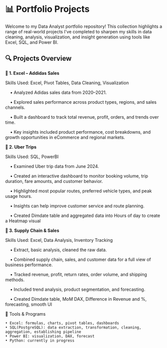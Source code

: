 # 📊 Portfolio Projects

Welcome to my Data Analyst portfolio repository!
This collection highlights a range of real-world projects I've completed to sharpen my skills in data cleaning, analysis, visualization, and insight generation using tools like Excel, SQL, and Power BI.

## 🔍 Projects Overview

**📁 1. Excel – Addidas Sales**

Skills Used: Excel, Pivot Tables, Data Cleaning, Visualization

&nbsp;&nbsp;&nbsp;&nbsp;• Analyzed Adidas sales data from 2020–2021.

&nbsp;&nbsp;&nbsp;&nbsp;• Explored sales performance across product types, regions, and sales channels.

&nbsp;&nbsp;&nbsp;&nbsp;• Built a dashboard to track total revenue, profit, orders, and trends over time.

&nbsp;&nbsp;&nbsp;&nbsp;• Key insights included product performance, cost breakdowns, and growth opportunities in eCommerce and regional markets.

**📁 2. Uber Trips**

Skills Used: SQL, PowerBI

&nbsp;&nbsp;&nbsp;&nbsp;• Examined Uber trip data from June 2024.

&nbsp;&nbsp;&nbsp;&nbsp;• Created an interactive dashboard to monitor booking volume, trip duration, fare amounts, and customer behavior.

&nbsp;&nbsp;&nbsp;&nbsp;• Highlighted most popular routes, preferred vehicle types, and peak usage hours.

&nbsp;&nbsp;&nbsp;&nbsp;• Insights can help improve customer service and route planning.

&nbsp;&nbsp;&nbsp;&nbsp;• Created Dimdate table and aggregated data into Hours of day to create a Heatmap visual
    
**📁 3. Supply Chain & Sales**

Skills Used: Excel, Data Analysis, Inventory Tracking

&nbsp;&nbsp;&nbsp;&nbsp;• Extract, basic analysis, cleaned the raw data.

&nbsp;&nbsp;&nbsp;&nbsp;• Combined supply chain, sales, and customer data for a full view of business performance.

&nbsp;&nbsp;&nbsp;&nbsp;• Tracked revenue, profit, return rates, order volume, and shipping methods.

&nbsp;&nbsp;&nbsp;&nbsp;• Included trend analysis, product segmentation, and forecasting.

&nbsp;&nbsp;&nbsp;&nbsp;• Created Dimdate table, MoM DAX, Difference in Revenue and %, forecasting, smooth UI
    
🧰 Tools & Programs

    • Excel: formulas, charts, pivot tables, dashboards
    • SQL(PostgreSQL): data extraction, transformation, cleaning, aggregation, establishing pipeline
    • Power BI: visualization, DAX, forecast
    • Python: currently in progress
